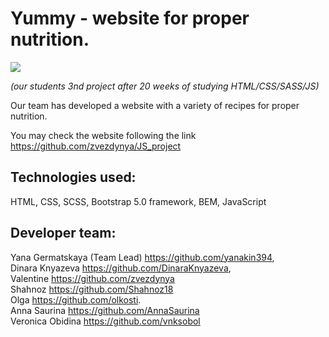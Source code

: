 # Yummy - website for proper nutrition. <br/>
<div id=“gif” align=“center”>
 <img src="assets/images/frontend.gif" class="image" width=“100”/>
</div>

*(our students 3nd project after 20 weeks of studying HTML/CSS/SASS/JS)*

Our team has developed a website with a variety of recipes for proper nutrition.

You may check the website following the link <br/>
https://github.com/zvezdynya/JS_project <br/>

## Technologies used: <br/>
HTML, CSS, SCSS, Bootstrap 5.0 framework, BEM, JavaScript <br/>

## Developer team: <br/>
Yana Germatskaya (Team Lead) https://github.com/yanakin394, <br/>
Dinara Knyazeva https://github.com/DinaraKnyazeva, <br/>
Valentine https://github.com/zvezdynya <br/>
Shahnoz   https://github.com/Shahnoz18 <br/>
Olga      https://github.com/olkosti. <br/>
Anna Saurina https://github.com/AnnaSaurina <br/>
Veronica Obidina https://github.com/vnksobol <br/>